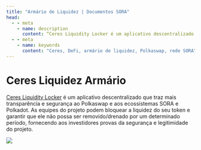```yaml
---
title: "Armário de Liquidez | Documentos SORA"
head:
  - - meta
    - name: description
      content: “Ceres Liquidity Locker é um aplicativo descentralizado que traz mais transparência e segurança ao ecossistema Dotsama.”
  - - meta
    - name: keywords
      content: "Ceres, DeFi, armário de liquidez, Polkaswap, rede SORA"
---
```


# Ceres Liquidez Armário

[Ceres Liquidity Locker](https://dapps.cerestoken.io/liquidity_locker) é um aplicativo descentralizado que traz mais transparência e segurança ao Polkaswap e aos ecossistemas SORA e Polkadot.
As equipes do projeto podem bloquear a liquidez do seu token e garantir que ele não possa ser removido/drenado por um determinado período, fornecendo aos investidores provas da segurança e legitimidade do projeto.

![](../.gitbook/assets/liquidity-locker.png)
